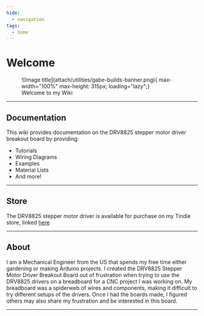 ```yaml
---
hide:
  - navigation
tags:
  - home
---
```



# Welcome

<figure markdown="span">
  ![Image title](attach/utilities/gabe-builds-banner.png){ max-width="100%" max-height: 315px; loading="lazy";}
  <figcaption>Welcome to my Wiki</figcaption>
</figure>

---

## Documentation
This wiki provides documentation on the DRV8825 stepper motor driver breakout board by providing:

* Tutorials
* Wiring Diagrams
* Examples
* Material Lists
* And more!

---

## Store
The DRV8825 stepper motor driver is available for purchase on my Tindie store, linked [here](https://www.tindie.com/stores/gabebuilds/?ref=offsite_badges&utm_source=sellers_GabeBuilds&utm_medium=badges&utm_campaign=badge_large)

---

## About
I am a Mechanical Engineer from the US that spends my free time either gardening or making Arduino projects. I created the DRV8825 Stepper Motor Driver Breakout Board out of frustration when trying to use the DRV8825 drivers on a breadboard for a CNC project I was working on. My breadboard was a spiderweb of wires and components, making it difficult to try different setups of the drivers. Once I had the boards made, I figured others may also share my frustration and be interested in this board.

---